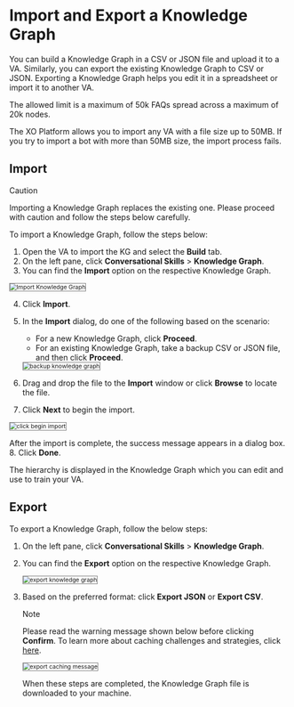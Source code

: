 # **Import and Export a Knowledge Graph**

You can build a Knowledge Graph in a CSV or JSON file and upload it to a VA. Similarly, you can export the existing Knowledge Graph to CSV or JSON. Exporting a Knowledge Graph helps you edit it in a spreadsheet or import it to another VA.

The allowed limit is a maximum of 50k FAQs spread across a maximum of 20k nodes.

The XO Platform allows you to import any VA with a file size up to 50MB. If you try to import a bot with more than 50MB size, the import process fails.

## Import

<div class="admonition warning">
<p class="admonition-title">Caution</p>
<p>Importing a Knowledge Graph replaces the existing one. Please proceed with caution and follow the steps below carefully.</p>
</div>

To import a Knowledge Graph, follow the steps below:

1. Open the VA to import the KG and select the **Build** tab.
2. On the left pane, click **Conversational Skills** > **Knowledge Graph**.
3. You can find the **Import** option on the respective Knowledge Graph.
<img src="../../images/import-knowledge-graph.png" alt="Import Knowledge Graph" title="Import Knowledge Graph" style="border: 1px solid gray; zoom:75%;">

4. Click **Import**.
5. In the **Import** dialog, do one of the following based on the scenario:
    * For a new Knowledge Graph, click **Proceed**.
    * For an existing Knowledge Graph, take a backup CSV or JSON file, and then click **Proceed**.
    <img src="../../images/backup-knowledge-graph.png" alt="backup knowledge graph" title="backup knowledge graph" style="border: 1px solid gray; zoom:75%;">

6. Drag and drop the file to the **Import** window or click **Browse** to locate the file.
7. Click **Next** to begin the import.
<img src="../../images/click-begin-import.png" alt="click begin import" title="click begin import" style="border: 1px solid gray; zoom:75%;">

After the import is complete, the success message appears in a dialog box. 
8. Click **Done**.

The hierarchy is displayed in the Knowledge Graph which you can edit and use to train your VA.

## Export

To export a Knowledge Graph, follow the below steps:

1. On the left pane, click **Conversational Skills** > **Knowledge Graph**.
2. You can find the **Export** option on the respective Knowledge Graph.

    <img src="../../images/export-knowledge-graph.png" alt="export knowledge graph" title="export knowledge graph" style="border: 1px solid gray; zoom:75%;">

3. Based on the preferred format: click **Export JSON** or **Export CSV**.

    <div class="admonition note">
    <p class="admonition-title">Note</p>
    <p>Please read the warning message shown below before clicking <b>Confirm</b>. To learn more about caching challenges and strategies, click <a href="https://aws.amazon.com/builders-library/caching-challenges-and-strategies/#:~:text=Caches%20are%20also%20susceptible%20to%20poisoning%20attacks%2C%20in%20which%20a,will%20see%20the%20malicious%20value">here</a>.</p>
    </div>

    <img src="../../images/export-caching-notice-message.png" alt="export caching message" title="export caching message" style="border: 1px solid gray; zoom:75%;">

    When these steps are completed, the Knowledge Graph file is downloaded to your machine.

